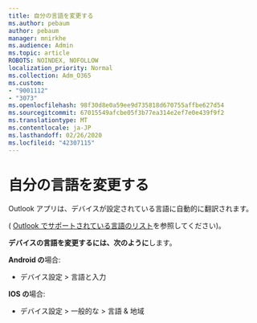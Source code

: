 ```yaml
---
title: 自分の言語を変更する
ms.author: pebaum
author: pebaum
manager: mnirkhe
ms.audience: Admin
ms.topic: article
ROBOTS: NOINDEX, NOFOLLOW
localization_priority: Normal
ms.collection: Adm_O365
ms.custom:
- "9001112"
- "3073"
ms.openlocfilehash: 98f30d8e0a59ee9d735818d670755affbe627d54
ms.sourcegitcommit: 67015549afcbe05f3b77ea314e2ef7e0e439f9f2
ms.translationtype: MT
ms.contentlocale: ja-JP
ms.lasthandoff: 02/26/2020
ms.locfileid: "42307115"
---
```

# <a name="change-my-language"></a>自分の言語を変更する

Outlook アプリは、デバイスが設定されている言語に自動的に翻訳されます。 

( [Outlook でサポートされている言語のリスト](https://acompli.helpshift.com/a/outlook/?s=general-questions&f=in-which-languages-is-your-app-translated)を参照してください)。 

**デバイスの言語を変更するには、次のように**します。 

**Android の**場合: 

- デバイス設定 > 言語と入力 

**IOS の**場合: 

- デバイス設定 > 一般的な > 言語 & 地域 
